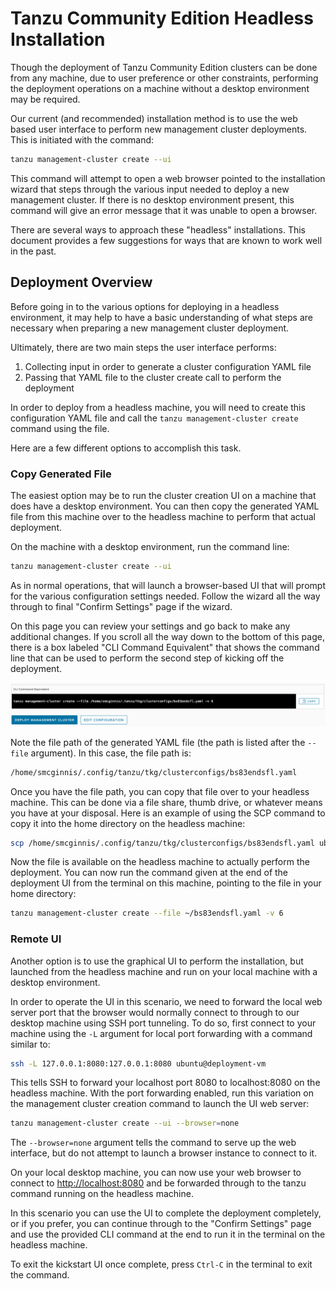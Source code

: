 # Tanzu Community Edition Headless Installation

Though the deployment of Tanzu Community Edition clusters can be done from any
machine, due to user preference or other constraints, performing the deployment
operations on a machine without a desktop environment may be required.

Our current (and recommended) installation method is to use the web based user
interface to perform new management cluster deployments. This is initiated with
the command:

```sh
tanzu management-cluster create --ui
```

This command will attempt to open a web browser pointed to the installation
wizard that steps through the various input needed to deploy a new management
cluster. If there is no desktop environment present, this command will give an
error message that it was unable to open a browser.

There are several ways to approach these "headless" installations. This
document provides a few suggestions for ways that are known to work well in the
past.

## Deployment Overview

Before going in to the various options for deploying in a headless environment,
it may help to have a basic understanding of what steps are necessary when
preparing a new management cluster deployment.

Ultimately, there are two main steps the user interface performs:

1. Collecting input in order to generate a cluster configuration YAML file
1. Passing that YAML file to the cluster create call to perform the deployment

In order to deploy from a headless machine, you will need to create this
configuration YAML file and call the `tanzu management-cluster create` command
using the file.

Here are a few different options to accomplish this task.

### Copy Generated File

The easiest option may be to run the cluster creation UI on a machine that does
have a desktop environment. You can then copy the generated YAML file from this
machine over to the headless machine to perform that actual deployment.

On the machine with a desktop environment, run the command line:

```sh
tanzu management-cluster create --ui
```

As in normal operations, that will launch a browser-based UI that will prompt
for the various configuration settings needed. Follow the wizard all the way
through to final "Confirm Settings" page if the wizard.

On this page you can review your settings and go back to make any additional
changes. If you scroll all the way down to the bottom of this page, there is a
box labeled "CLI Command Equivalent" that shows the command line that can be
used to perform the second step of kicking off the deployment.

![cli command equivalent](../img/wizard-cli-command.png)

Note the file path of the generated YAML file (the path is listed after the
`--file` argument). In this case, the file path is:

```sh
/home/smcginnis/.config/tanzu/tkg/clusterconfigs/bs83endsfl.yaml
```

Once you have the file path, you can copy that file over to your headless
machine. This can be done via a file share, thumb drive, or whatever means you
have at your disposal. Here is an example of using the SCP command to copy it
into the home directory on the headless machine:

```sh
scp /home/smcginnis/.config/tanzu/tkg/clusterconfigs/bs83endsfl.yaml ubuntu@deployment-vm:~/
```

Now the file is available on the headless machine to actually perform the
deployment. You can now run the command given at the end of the deployment UI
from the terminal on this machine, pointing to the file in your home directory:

```sh
tanzu management-cluster create --file ~/bs83endsfl.yaml -v 6
```

### Remote UI

Another option is to use the graphical UI to perform the installation, but
launched from the headless machine and run on your local machine with a desktop
environment.

In order to operate the UI in this scenario, we need to forward the local web
server port that the browser would normally connect to through to our desktop
machine using SSH port tunneling. To do so, first connect to your machine using
the `-L` argument for local port forwarding with a command similar to:

```sh
ssh -L 127.0.0.1:8080:127.0.0.1:8080 ubuntu@deployment-vm
```

This tells SSH to forward your localhost port 8080 to localhost:8080 on the
headless machine. With the port forwarding enabled, run this variation on the
management cluster creation command to launch the UI web server:

```sh
tanzu management-cluster create --ui --browser=none
```

The `--browser=none` argument tells the command to serve up the web interface,
but do not attempt to launch a browser instance to connect to it.

On your local desktop machine, you can now use your web browser to connect to
[http://localhost:8080](http://localhost:8080) and be forwarded through to the
tanzu command running on the headless machine.

In this scenario you can use the UI to complete the deployment completely, or
if you prefer, you can continue through to the "Confirm Settings" page and use
the provided CLI command at the end to run it in the terminal on the headless
machine.

To exit the kickstart UI once complete, press `Ctrl-C` in the terminal to exit
the command.
